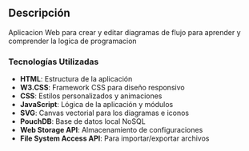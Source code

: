 ##  Descripción
Aplicacion Web para crear y editar diagramas de flujo para aprender y comprender la logica de programacion

### Tecnologías Utilizadas
- **HTML**: Estructura de la aplicación
- **W3.CSS**: Framework CSS para diseño responsivo
- **CSS**: Estilos personalizados y animaciones
- **JavaScript**: Lógica de la aplicación y módulos
- **SVG**: Canvas vectorial para los diagramas e iconos
- **PouchDB**: Base de datos local NoSQL
- **Web Storage API**: Almacenamiento de configuraciones
- **File System Access API**: Para importar/exportar archivos
